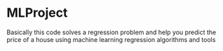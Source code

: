 # MLProject

Basically this code solves a regression problem and help you predict the price of a house using machine learning regression algorithms and tools
